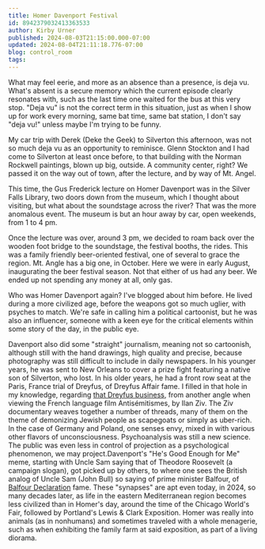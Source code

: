 ```yaml
---
title: Homer Davenport Festival
id: 8942379032413363533
author: Kirby Urner
published: 2024-08-03T21:15:00.000-07:00
updated: 2024-08-04T21:11:18.776-07:00
blog: control_room
tags: 
---
```


[](https://www.flickr.com/photos/kirbyurner/albums/72177720319312983)

What may feel eerie, and more as an absence than a presence, is deja vu. What's absent is a secure memory which the current episode clearly resonates with, such as the last time one waited for the bus at this very stop. "Deja vu" is not the correct term in this situation, just as when I show up for work every morning, same bat time, same bat station, I don't say "deja vu!" unless maybe I'm trying to be funny.

My car trip with Derek (Deke the Geek) to Silverton this afternoon, was not so much deja vu as an opportunity to reminisce. Glenn Stockton and I had come to Silverton at least once before, to that building with the Norman Rockwell paintings, blown up big, outside. A community center, right? We passed it on the way out of town, after the lecture, and by way of Mt. Angel.

This time, the Gus Frederick lecture on Homer Davenport was in the Silver Falls Library, two doors down from the museum, which I thought about visiting, but what about the soundstage across the river? That was the more anomalous event. The museum is but an hour away by car, open weekends, from 1 to 4 pm. 

Once the lecture was over, around 3 pm, we decided to roam back over the wooden foot bridge to the soundstage, the festival booths, the rides. This was a family friendly beer-oriented festival, one of several to grace the region. Mt. Angle has a big one, in October. Here we were in early August, inaugurating the beer festival season. Not that either of us had any beer. We ended up not spending any money at all, only gas.

Who was Homer Davenport again? I've blogged about him before. He lived during a more civilized age, before the weapons got so much uglier, with psyches to match. We're safe in calling him a political cartoonist, but he was also an influencer, someone with a keen eye for the critical elements within some story of the day, in the public eye.

Davenport also did some "straight" journalism, meaning not so cartoonish, although still with the hand drawings, high quality and precise, because photography was still difficult to include in daily newspapers. In his younger years, he was sent to New Orleans to cover a prize fight featuring a native son of Silverton, who lost. In his older years, he had a front row seat at the Paris, France trial of Dreyfus, of Dreyfus Affair fame.
I filled in that hole in my knowledge, regarding [that Dreyfus business](https://en.wikipedia.org/wiki/Dreyfus_affair), from another angle when viewing the French language film Antisémitismes, by Ilan Ziv. The Ziv documentary weaves together a number of threads, many of them on the theme of demonizing Jewish people as scapegoats or simply as uber-rich. In the case of Germany and Poland, one senses envy, mixed in with various other flavors of unconsciousness. Psychoanalysis was still a new science. The public was even less in control of projection as a psychological phenomenon, we may project.Davenport's "He's Good Enough for Me" meme, starting with Uncle Sam saying that of Theodore Roosevelt (a campaign slogan), got picked up by others, to where one sees the British analog of Uncle Sam (John Bull) so saying of prime minister Balfour, of [Balfour Declaration](https://en.wikipedia.org/wiki/Balfour_Declaration) fame. These "synapses" are apt even today, in 2024, so many decades later, as life in the eastern Mediterranean region becomes less civilized than in Homer's day, around the time of the Chicago World's Fair, followed by Portland's Lewis & Clark Exposition. Homer was really into animals (as in nonhumans) and sometimes traveled with a whole menagerie, such as when exhibiting the family farm at said exposition, as part of a living diorama.
